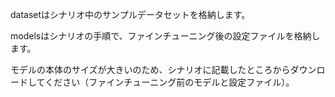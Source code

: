 datasetはシナリオ中のサンプルデータセットを格納します。

modelsはシナリオの手順で、ファインチューニング後の設定ファイルを格納します。

モデルの本体のサイズが大きいのため、シナリオに記載したところからダウンロードしてください（ファインチューニング前のモデルと設定ファイル）。

